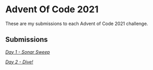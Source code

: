 # Advent Of Code 2021

These are my submissions to each Advent of Code 2021 challenge.

## Submissions

*[Day 1 - Sonar Sweep](./day1/day1.md)*

*[Day 2 - Dive!](./day2/day2.md)*

